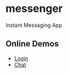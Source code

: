 # messenger
Instant Messaging App

## Online Demos
- [Login](https://rawgit.com/akabrainstorm/messenger/master/html/login.html)
- [Chat](https://rawgit.com/akabrainstorm/messenger/master/html/chat.html)
